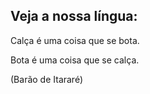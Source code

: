 ## Veja a nossa língua:

Calça é uma coisa que se bota.

Bota é uma coisa que se calça.

(Barão de Itararé)
